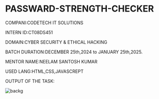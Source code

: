 # PASSWARD-STRENGTH-CHECKER

COMPANI:CODETECH IT SOLUTIONS

INTERN ID:CT08DS451

DOMAIN:CYBER SECURITY & ETHICAL HACKING

BATCH DURATION:DECEMBER 25th,2024 to JANUARY 25th,2025.

MENTOR NAME:NEELAM SANTOSH KUMAR

USED LANG:HTML,CSS,JAVASCREPT

OUTPUT OF THE TASK:

![backg](https://github.com/user-attachments/assets/15251924-2ffa-4332-909b-1e15dcb00977)

